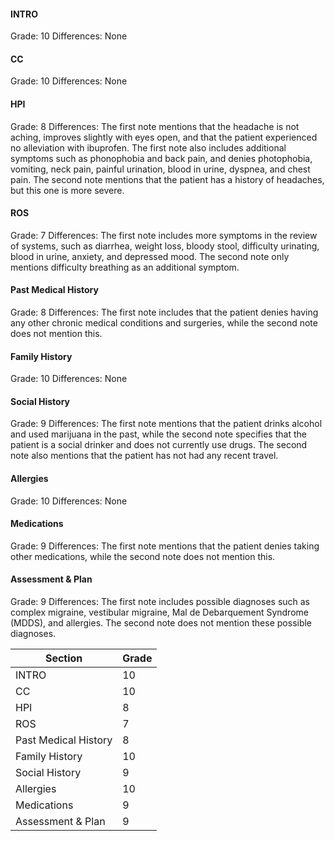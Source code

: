 #### INTRO
Grade: 10
Differences: None

#### CC
Grade: 10
Differences: None

#### HPI
Grade: 8
Differences: The first note mentions that the headache is not aching, improves slightly with eyes open, and that the patient experienced no alleviation with ibuprofen. The first note also includes additional symptoms such as phonophobia and back pain, and denies photophobia, vomiting, neck pain, painful urination, blood in urine, dyspnea, and chest pain. The second note mentions that the patient has a history of headaches, but this one is more severe.

#### ROS
Grade: 7
Differences: The first note includes more symptoms in the review of systems, such as diarrhea, weight loss, bloody stool, difficulty urinating, blood in urine, anxiety, and depressed mood. The second note only mentions difficulty breathing as an additional symptom.

#### Past Medical History
Grade: 8
Differences: The first note includes that the patient denies having any other chronic medical conditions and surgeries, while the second note does not mention this.

#### Family History
Grade: 10
Differences: None

#### Social History
Grade: 9
Differences: The first note mentions that the patient drinks alcohol and used marijuana in the past, while the second note specifies that the patient is a social drinker and does not currently use drugs. The second note also mentions that the patient has not had any recent travel.

#### Allergies
Grade: 10
Differences: None

#### Medications
Grade: 9
Differences: The first note mentions that the patient denies taking other medications, while the second note does not mention this.

#### Assessment & Plan
Grade: 9
Differences: The first note includes possible diagnoses such as complex migraine, vestibular migraine, Mal de Debarquement Syndrome (MDDS), and allergies. The second note does not mention these possible diagnoses.

| Section          | Grade |
|------------------|-------|
| INTRO            | 10    |
| CC               | 10    |
| HPI              | 8     |
| ROS              | 7     |
| Past Medical History | 8  |
| Family History   | 10    |
| Social History   | 9     |
| Allergies        | 10    |
| Medications      | 9     |
| Assessment & Plan| 9     |